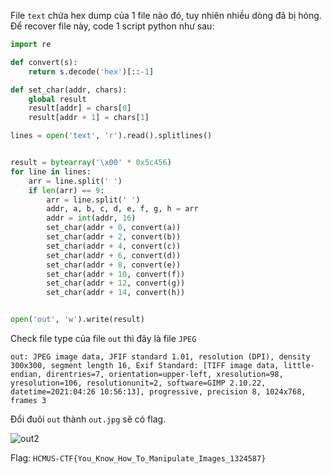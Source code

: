 File `text` chứa hex dump của 1 file nào đó, tuy nhiên nhiều dòng đã bị hỏng. Để recover file này, code 1 script python như sau:

```python
import re

def convert(s):
	return s.decode('hex')[::-1]

def set_char(addr, chars):
	global result
	result[addr] = chars[0]
	result[addr + 1] = chars[1]

lines = open('text', 'r').read().splitlines()


result = bytearray('\x00' * 0x5c456)
for line in lines:
	arr = line.split(' ')
	if len(arr) == 9:
		arr = line.split(' ')
		addr, a, b, c, d, e, f, g, h = arr
		addr = int(addr, 16)
		set_char(addr + 0, convert(a))
		set_char(addr + 2, convert(b))
		set_char(addr + 4, convert(c))
		set_char(addr + 6, convert(d))
		set_char(addr + 8, convert(e))
		set_char(addr + 10, convert(f))
		set_char(addr + 12, convert(g))
		set_char(addr + 14, convert(h))


open('out', 'w').write(result)
```

Check file type của file `out` thì đây là file `JPEG`
```
out: JPEG image data, JFIF standard 1.01, resolution (DPI), density 300x300, segment length 16, Exif Standard: [TIFF image data, little-endian, direntries=7, orientation=upper-left, xresolution=98, yresolution=106, resolutionunit=2, software=GIMP 2.10.22, datetime=2021:04:26 10:56:13], progressive, precision 8, 1024x768, frames 3
```

Đổi đuôi `out` thành `out.jpg` sẽ có flag.

![out2](https://user-images.githubusercontent.com/17811861/119676002-b6a35b00-be67-11eb-959b-4b9aa7d5061b.jpg)

Flag: `HCMUS-CTF{You_Know_How_To_Manipulate_Images_1324587}`